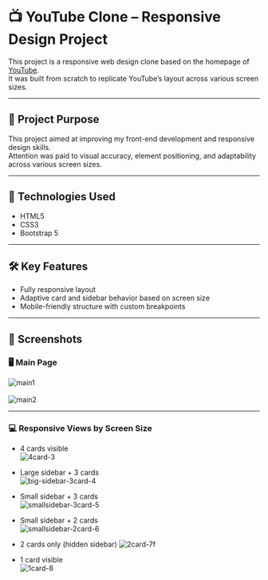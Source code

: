 # 📺 YouTube Clone – Responsive Design Project

This project is a responsive web design clone based on the homepage of [YouTube](https://www.youtube.com/).  
It was built from scratch to replicate YouTube’s layout across various screen sizes.

---

## 🎯 Project Purpose

This project aimed at improving my front-end development and responsive design skills.<br>
Attention was paid to visual accuracy, element positioning, and adaptability across various screen sizes.

---

## 🧰 Technologies Used

- HTML5  
- CSS3  
- Bootstrap 5  

---

## 🛠️ Key Features

- Fully responsive layout  
- Adaptive card and sidebar behavior based on screen size  
- Mobile-friendly structure with custom breakpoints   

---

## 📸 Screenshots

### 🖥️ Main Page

![main1](https://github.com/zehrabekar/youtube_responsive_design/assets/93613471/90c4aaca-c1ef-4e39-ad77-b0b0565bb0a2)  
<br>
![main2](https://github.com/zehrabekar/youtube_responsive_design/assets/93613471/d29ed67b-5dab-41f5-ad49-59cbe47c4e62)

---

### 💻 Responsive Views by Screen Size

- 4 cards visible  
![4card-3](https://github.com/zehrabekar/youtube_responsive_design/assets/93613471/272d4cdd-3cc1-4ac7-a41d-192ae8fcc12e)

- Large sidebar + 3 cards  
![big-sidebar-3card-4](https://github.com/zehrabekar/youtube_responsive_design/assets/93613471/ab2717f0-bc62-4fd9-b512-4ef3a056545c)

- Small sidebar + 3 cards  
![smallsidebar-3card-5](https://github.com/zehrabekar/youtube_responsive_design/assets/93613471/33ebced4-9133-48ab-b429-6bfcf8518c11)

- Small sidebar + 2 cards  
![smallsidebar-2card-6](https://github.com/zehrabekar/youtube_responsive_design/assets/93613471/24649119-9090-474c-b8cb-cdc4b05954b5)

- 2 cards only (hidden sidebar) 
![2card-7f](https://github.com/zehrabekar/youtube_responsive_design/assets/93613471/314526d3-d923-4286-848a-71ac85534033)

- 1 card visible  
![1card-8](https://github.com/zehrabekar/youtube_responsive_design/assets/93613471/4a082a0c-9aa3-44be-9187-b39b96224aeb)
